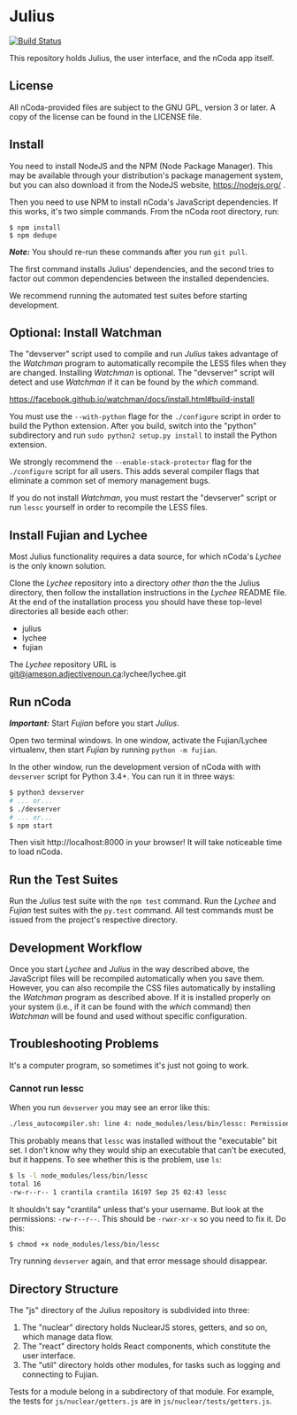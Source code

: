 # Julius #

[![Build Status](https://travis-ci.org/nCoda/julius.svg?branch=main)](https://travis-ci.org/nCoda/julius)

This repository holds Julius, the user interface, and the nCoda app itself.

## License ##

All nCoda-provided files are subject to the GNU GPL, version 3 or later. A copy of the license can
be found in the LICENSE file.

## Install ##

You need to install NodeJS and the NPM (Node Package Manager). This may be available through your
distribution's package management system, but you can also download it from the NodeJS website,
https://nodejs.org/ .

Then you need to use NPM to install nCoda's JavaScript dependencies. If this works, it's two simple
commands. From the nCoda root directory, run:

    $ npm install
    $ npm dedupe

***Note:*** You should re-run these commands after you run ``git pull``.

The first command installs Julius' dependencies, and the second tries to factor out common
dependencies between the installed dependencies.

We recommend running the automated test suites before starting development.

## Optional: Install Watchman ##

The "devserver" script used to compile and run *Julius* takes advantage of the *Watchman* program
to automatically recompile the LESS files when they are changed. Installing *Watchman* is optional.
The "devserver" script will detect and use *Watchman* if it can be found by the *which* command.

https://facebook.github.io/watchman/docs/install.html#build-install

You must use the ``--with-python`` flage for the ``./configure`` script in order to build the Python
extension. After you build, switch into the "python" subdirectory and run
``sudo python2 setup.py install`` to install the Python extension.

We strongly recommend the ``--enable-stack-protector`` flag for the ``./configure`` script for all
users. This adds several compiler flags that eliminate a common set of memory management bugs.

If you do not install *Watchman*, you must restart the "devserver" script or run ``lessc`` yourself
in order to recompile the LESS files.

## Install Fujian and Lychee ##

Most Julius functionality requires a data source, for which nCoda's *Lychee* is the only known solution.

Clone the *Lychee* repository into a directory *other than* the the Julius directory, then follow
the installation instructions in the *Lychee* README file. At the end of the installation process
you should have these top-level directories all beside each other:

- julius
- lychee
- fujian

The *Lychee* repository URL is git@jameson.adjectivenoun.ca:lychee/lychee.git

## Run nCoda ##

***Important:*** Start *Fujian* before you start *Julius*.

Open two terminal windows. In one window, activate the Fujian/Lychee virtualenv, then start *Fujian*
by running ``python -m fujian``.

In the other window, run the development version of nCoda with with ``devserver`` script for
Python 3.4+. You can run it in three ways:

```bash
$ python3 devserver
# ... or...
$ ./devserver
# ... or...
$ npm start
```

Then visit http://localhost:8000 in your browser! It will take noticeable time to load nCoda.

## Run the Test Suites ##

Run the *Julius* test suite with the ``npm test`` command. Run the *Lychee* and *Fujian* test suites
with the ``py.test`` command. All test commands must be issued from the project's respective directory.

## Development Workflow ##

Once you start *Lychee* and *Julius* in the way described above, the JavaScript files will be
recompiled automatically when you save them. However, you can also recompile the CSS files
automatically by installing the *Watchman* program as described above. If it is installed properly
on your system (i.e., if it can be found with the *which* command) then *Watchman* will be found and
used without specific configuration.

## Troubleshooting Problems ##

It's a computer program, so sometimes it's just not going to work.

### Cannot run lessc ###

When you run ``devserver`` you may see an error like this:

```bash
./less_autocompiler.sh: line 4: node_modules/less/bin/lessc: Permission denied
```

This probably means that ``lessc`` was installed without the "executable" bit set. I don't know why
they would ship an executable that can't be executed, but it happens. To see whether this is the
problem, use ``ls``:

```bash
$ ls -l node_modules/less/bin/lessc
total 16
-rw-r--r-- 1 crantila crantila 16197 Sep 25 02:43 lessc
```

It shouldn't say "crantila" unless that's your username. But look at the permissions: ``-rw-r--r--``.
This should be ``-rwxr-xr-x`` so you need to fix it. Do this:

```bash
$ chmod +x node_modules/less/bin/lessc
```

Try running ``devserver`` again, and that error message should disappear.

## Directory Structure ##

The "js" directory of the Julius repository is subdivided into three:

1. The "nuclear" directory holds NuclearJS stores, getters, and so on, which manage data flow.
1. The "react" directory holds React components, which constitute the user interface.
1. The "util" directory holds other modules, for tasks such as logging and connecting to Fujian.

Tests for a module belong in a subdirectory of that module. For example, the tests for
``js/nuclear/getters.js`` are in ``js/nuclear/tests/getters.js``.

